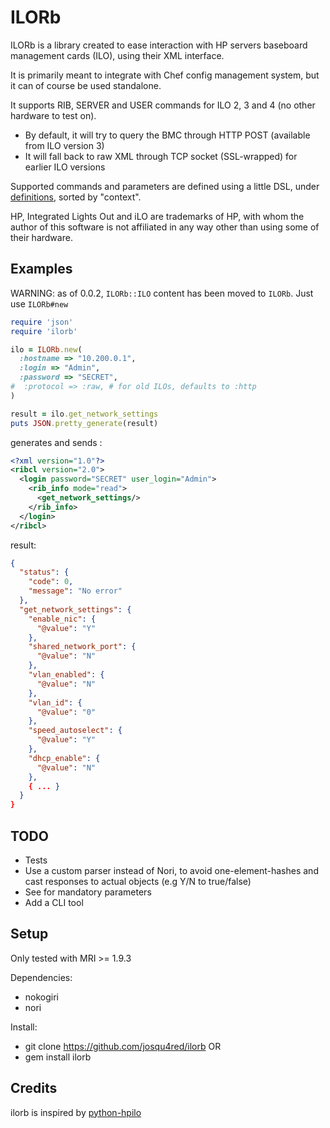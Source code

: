 # ILORb

ILORb is a library created to ease interaction with HP servers baseboard management cards (ILO), using their XML interface.

It is primarily meant to integrate with Chef config management system, but it can of course be used standalone.

It supports RIB, SERVER and USER commands for ILO 2, 3 and 4 (no other hardware to test on).

 * By default, it will try to query the BMC through HTTP POST (available from ILO version 3)
 * It will fall back to raw XML through TCP socket (SSL-wrapped) for earlier ILO versions

Supported commands and parameters are defined using a little DSL, under [definitions](lib/ilorb/definitions), sorted by "context".


HP, Integrated Lights Out and iLO are trademarks of HP, with whom the author of this software is not affiliated in any way other than using some of their hardware.

## Examples

WARNING: as of 0.0.2, `ILORb::ILO` content has been moved to `ILORb`. Just use `ILORb#new`

```ruby
require 'json'
require 'ilorb'

ilo = ILORb.new(
  :hostname => "10.200.0.1",
  :login => "Admin",
  :password => "SECRET",
#  :protocol => :raw, # for old ILOs, defaults to :http
)

result = ilo.get_network_settings
puts JSON.pretty_generate(result)
```
generates and sends :

```xml
<?xml version="1.0"?>
<ribcl version="2.0">
  <login password="SECRET" user_login="Admin">
    <rib_info mode="read">
      <get_network_settings/>
    </rib_info>
  </login>
</ribcl>
```
result:
```json
{
  "status": {
    "code": 0,
    "message": "No error"
  },
  "get_network_settings": {
    "enable_nic": {
      "@value": "Y"
    },
    "shared_network_port": {
      "@value": "N"
    },
    "vlan_enabled": {
      "@value": "N"
    },
    "vlan_id": {
      "@value": "0"
    },
    "speed_autoselect": {
      "@value": "Y"
    },
    "dhcp_enable": {
      "@value": "N"
    },
    { ... }
  }
}
```

## TODO

  * Tests
  * Use a custom parser instead of Nori, to avoid one-element-hashes and cast responses to actual objects (e.g Y/N to true/false)
  * See for mandatory parameters
  * Add a CLI tool

## Setup

Only tested with MRI >= 1.9.3

Dependencies:
 * nokogiri
 * nori

Install:
 * git clone https://github.com/josqu4red/ilorb
OR
 * gem install ilorb

## Credits

ilorb is inspired by [python-hpilo](https://github.com/seveas/python-hpilo)
